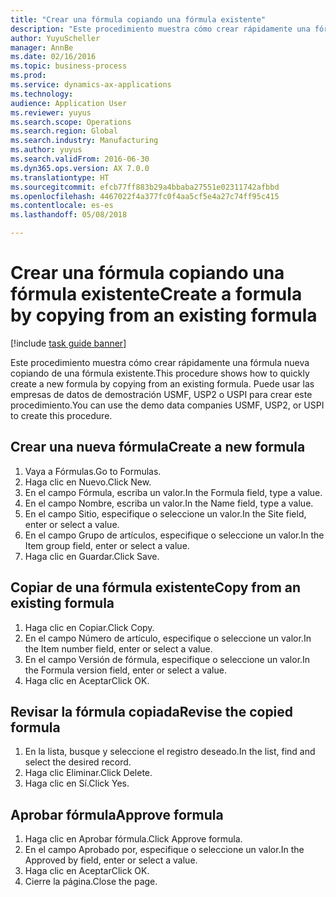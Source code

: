 ```yaml
--- 
title: "Crear una fórmula copiando una fórmula existente"
description: "Este procedimiento muestra cómo crear rápidamente una fórmula nueva copiando de una fórmula existente."
author: YuyuScheller
manager: AnnBe
ms.date: 02/16/2016
ms.topic: business-process
ms.prod: 
ms.service: dynamics-ax-applications
ms.technology: 
audience: Application User
ms.reviewer: yuyus
ms.search.scope: Operations
ms.search.region: Global
ms.search.industry: Manufacturing
ms.author: yuyus
ms.search.validFrom: 2016-06-30
ms.dyn365.ops.version: AX 7.0.0
ms.translationtype: HT
ms.sourcegitcommit: efcb77ff883b29a4bbaba27551e02311742afbbd
ms.openlocfilehash: 4467022f4a377fc0f4aa5cf5e4a27c74ff95c415
ms.contentlocale: es-es
ms.lasthandoff: 05/08/2018

---
```

# <a name="create-a-formula-by-copying-from-an-existing-formula"></a><span data-ttu-id="f69e8-103">Crear una fórmula copiando una fórmula existente</span><span class="sxs-lookup"><span data-stu-id="f69e8-103">Create a formula by copying from an existing formula</span></span>

[!include [task guide banner](../../includes/task-guide-banner.md)]

<span data-ttu-id="f69e8-104">Este procedimiento muestra cómo crear rápidamente una fórmula nueva copiando de una fórmula existente.</span><span class="sxs-lookup"><span data-stu-id="f69e8-104">This procedure shows how to quickly create a new formula by copying from an existing formula.</span></span> <span data-ttu-id="f69e8-105">Puede usar las empresas de datos de demostración USMF, USP2 o USPI para crear este procedimiento.</span><span class="sxs-lookup"><span data-stu-id="f69e8-105">You can use the demo data companies USMF, USP2, or USPI to create this procedure.</span></span>


## <a name="create-a-new-formula"></a><span data-ttu-id="f69e8-106">Crear una nueva fórmula</span><span class="sxs-lookup"><span data-stu-id="f69e8-106">Create a new formula</span></span>
1. <span data-ttu-id="f69e8-107">Vaya a Fórmulas.</span><span class="sxs-lookup"><span data-stu-id="f69e8-107">Go to Formulas.</span></span>
2. <span data-ttu-id="f69e8-108">Haga clic en Nuevo.</span><span class="sxs-lookup"><span data-stu-id="f69e8-108">Click New.</span></span>
3. <span data-ttu-id="f69e8-109">En el campo Fórmula, escriba un valor.</span><span class="sxs-lookup"><span data-stu-id="f69e8-109">In the Formula field, type a value.</span></span>
4. <span data-ttu-id="f69e8-110">En el campo Nombre, escriba un valor.</span><span class="sxs-lookup"><span data-stu-id="f69e8-110">In the Name field, type a value.</span></span>
5. <span data-ttu-id="f69e8-111">En el campo Sitio, especifique o seleccione un valor.</span><span class="sxs-lookup"><span data-stu-id="f69e8-111">In the Site field, enter or select a value.</span></span>
6. <span data-ttu-id="f69e8-112">En el campo Grupo de artículos, especifique o seleccione un valor.</span><span class="sxs-lookup"><span data-stu-id="f69e8-112">In the Item group field, enter or select a value.</span></span>
7. <span data-ttu-id="f69e8-113">Haga clic en Guardar.</span><span class="sxs-lookup"><span data-stu-id="f69e8-113">Click Save.</span></span>

## <a name="copy-from-an-existing-formula"></a><span data-ttu-id="f69e8-114">Copiar de una fórmula existente</span><span class="sxs-lookup"><span data-stu-id="f69e8-114">Copy from an existing formula</span></span>
1. <span data-ttu-id="f69e8-115">Haga clic en Copiar.</span><span class="sxs-lookup"><span data-stu-id="f69e8-115">Click Copy.</span></span>
2. <span data-ttu-id="f69e8-116">En el campo Número de artículo, especifique o seleccione un valor.</span><span class="sxs-lookup"><span data-stu-id="f69e8-116">In the Item number field, enter or select a value.</span></span>
3. <span data-ttu-id="f69e8-117">En el campo Versión de fórmula, especifique o seleccione un valor.</span><span class="sxs-lookup"><span data-stu-id="f69e8-117">In the Formula version field, enter or select a value.</span></span>
4. <span data-ttu-id="f69e8-118">Haga clic en Aceptar</span><span class="sxs-lookup"><span data-stu-id="f69e8-118">Click OK.</span></span>

## <a name="revise-the-copied-formula"></a><span data-ttu-id="f69e8-119">Revisar la fórmula copiada</span><span class="sxs-lookup"><span data-stu-id="f69e8-119">Revise the copied formula</span></span>
1. <span data-ttu-id="f69e8-120">En la lista, busque y seleccione el registro deseado.</span><span class="sxs-lookup"><span data-stu-id="f69e8-120">In the list, find and select the desired record.</span></span>
2. <span data-ttu-id="f69e8-121">Haga clic Eliminar.</span><span class="sxs-lookup"><span data-stu-id="f69e8-121">Click Delete.</span></span>
3. <span data-ttu-id="f69e8-122">Haga clic en Sí.</span><span class="sxs-lookup"><span data-stu-id="f69e8-122">Click Yes.</span></span>

## <a name="approve-formula"></a><span data-ttu-id="f69e8-123">Aprobar fórmula</span><span class="sxs-lookup"><span data-stu-id="f69e8-123">Approve formula</span></span>
1. <span data-ttu-id="f69e8-124">Haga clic en Aprobar fórmula.</span><span class="sxs-lookup"><span data-stu-id="f69e8-124">Click Approve formula.</span></span>
2. <span data-ttu-id="f69e8-125">En el campo Aprobado por, especifique o seleccione un valor.</span><span class="sxs-lookup"><span data-stu-id="f69e8-125">In the Approved by field, enter or select a value.</span></span>
3. <span data-ttu-id="f69e8-126">Haga clic en Aceptar</span><span class="sxs-lookup"><span data-stu-id="f69e8-126">Click OK.</span></span>
4. <span data-ttu-id="f69e8-127">Cierre la página.</span><span class="sxs-lookup"><span data-stu-id="f69e8-127">Close the page.</span></span>


